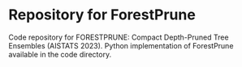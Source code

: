 # Repository for ForestPrune


Code repository for FORESTPRUNE: Compact Depth-Pruned Tree Ensembles (AISTATS 2023). Python implementation of ForestPrune available in the code directory.
